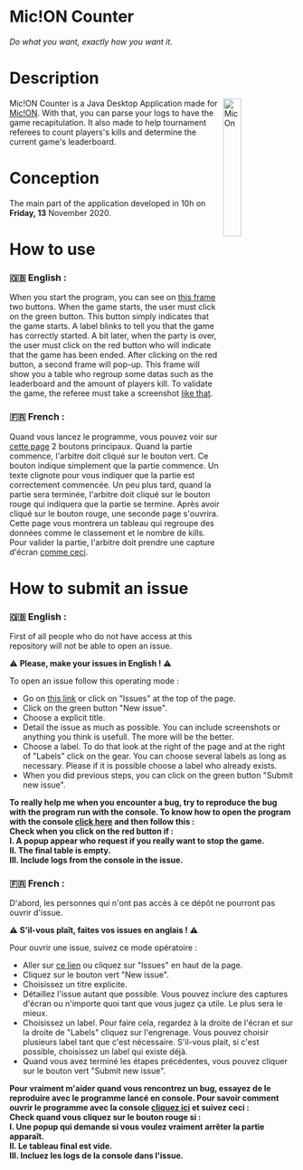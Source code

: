 # Mic!ON Counter
*Do what you want, exactly how you want it.*


# Description
<img width="25%" align="right" alt="MicOn" src="https://www.mic-on.fr/img/banner_bg%20logo"/>

Mic!ON Counter is a Java Desktop Application made for <a href="https://www.mic-on.fr/" target="_blank">Mic!ON</a>. With that, you can parse your logs to have the game recapitulation. It also made to help tournament referees to count players's kills and determine the current game's leaderboard.

# Conception
The main part of the application developed in 10h on **Friday, 13** November 2020.

# How to use
### 🇬🇧 English :
When you start the program, you can see on <a href="https://prnt.sc/viw9mp" target="_blank">this frame</a> two buttons. When the game starts, the user must click on the green button. This button simply indicates that the game starts. A label blinks to tell you that the game has correctly started.
A bit later, when the party is over, the user must click on the red button who will indicate that the game has been ended.
After clicking on the red button, a second frame will pop-up. This frame will show you a table who regroup some datas such as the leaderboard and the amount of players kill.
To validate the game, the referee must take a screenshot <a href="https://prnt.sc/viwg3w" target="_blank">like that</a>.

### 🇫🇷 French :
Quand vous lancez le programme, vous pouvez voir sur <a href="https://prnt.sc/viw9mp" target="_blank">cette page</a> 2 boutons principaux. Quand la partie commence, l'arbitre doit cliqué sur le bouton vert. Ce bouton indique simplement que la partie commence. Un texte clignote pour vous indiquer que la partie est correctement commencée.
Un peu plus tard, quand la partie sera terminée, l'arbitre doit cliqué sur le bouton rouge qui indiquera que la partie se termine.
Après avoir cliqué sur le bouton rouge, une seconde page s'ouvrira. Cette page vous montrera un tableau qui regroupe des données comme le classement et le nombre de kills.
Pour valider la partie, l'arbitre doit prendre une capture d'écran <a href="https://prnt.sc/viwg3w" target="_blank">comme ceci</a>.

# How to submit an issue
### 🇬🇧 English :
First of all people who do not have access at this repository will not be able to open an issue.

⚠️ **Please, make your issues in English !** ⚠️

To open an issue follow this operating mode : 
 - Go on <a href="https://github.com/NextSap/MicOnCounter/issues">this link</a> or click on "Issues" at the top of the page.
 - Click on the green button "New issue".
 - Choose a explicit title.
 - Detail the issue as much as possible. You can include screenshots or anything you think is usefull. The more will be the better.
 - Choose a label. To do that look at the right of the page and at the right of "Labels" click on the gear. You can choose several labels as long as necessary. Please if it is possible choose a label who already exists.
 - When you did previous steps, you can click on the green button "Submit new issue".
 
 <b>To really help me when you encounter a bug, try to reproduce the bug with the program run with the console. To know how to open the program with the console <a href="https://www.youtube.com/watch?v=qnhPLFXGbkQ">click here</a> and then follow this : </b><br>
 <b>Check when you click on the red button if :</b><br>
   <b>   I. A popup appear who request if you really want to stop the game.</b><br> 
   <b>   II. The final table is empty.</b><br>
   <b>   III. Include logs from the console in the issue.</b><br>

### 🇫🇷 French :
D'abord, les personnes qui n'ont pas accès à ce dépôt ne pourront pas ouvrir d'issue.

⚠️ **S'il-vous plaît, faites vos issues en anglais !** ⚠️

Pour ouvrir une issue, suivez ce mode opératoire :
 - Aller sur <a href="https://github.com/NextSap/MicOnCounter/issues">ce lien</a> ou cliquez sur "Issues" en haut de la page.
 - Cliquez sur le bouton vert "New issue".
 - Choisissez un titre explicite.
 - Détaillez l'issue autant que possible. Vous pouvez inclure des captures d'écran ou n'importe quoi tant que vous jugez ça utile. Le plus sera le mieux.
 - Choisissez un label. Pour faire cela, regardez à la droite de l'écran et sur la droite de "Labels" cliquez sur l'engrenage. Vous pouvez choisir plusieurs label tant que c'est nécessaire. S'il-vous plait, si c'est possible, choisissez un label qui existe déjà.
 - Quand vous avez terminé les étapes précédentes, vous pouvez cliquer sur le bouton vert "Submit new issue".

 <b>Pour vraiment m'aider quand vous rencontrez un bug, essayez de le reproduire avec le programme lancé en console. Pour savoir comment ouvrir le programme avec la console <a href="https://www.youtube.com/watch?v=qnhPLFXGbkQ">cliquez ici</a> et suivez ceci : </b><br>
 <b>Check quand vous cliquez sur le bouton rouge si :</b><br>
   <b>   I. Une popup qui demande si vous voulez vraiment arrêter la partie apparaît.</b><br> 
   <b>   II. Le tableau final est vide.</b><br>
   <b>   III. Incluez les logs de la console dans l'issue.</b><br>
